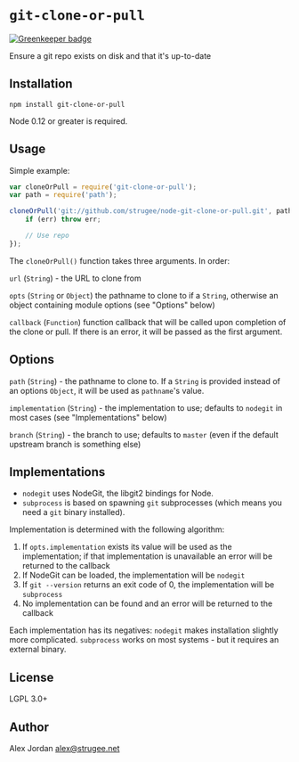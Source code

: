 # `git-clone-or-pull`

[![Greenkeeper badge](https://badges.greenkeeper.io/strugee/node-git-clone-or-pull.svg)](https://greenkeeper.io/)

Ensure a git repo exists on disk and that it's up-to-date

## Installation

    npm install git-clone-or-pull

Node 0.12 or greater is required.

## Usage

Simple example:

```js
var cloneOrPull = require('git-clone-or-pull');
var path = require('path');

cloneOrPull('git://github.com/strugee/node-git-clone-or-pull.git', path.join(process.cwd(), 'node-git-clone-or-pull'), function(err) {
    if (err) throw err;

    // Use repo
});
```

The `cloneOrPull()` function takes three arguments. In order:

`url` (`String`) - the URL to clone from

`opts` (`String` or `Object`) the pathname to clone to if a `String`, otherwise an object containing module options (see "Options" below)

`callback` (`Function`) function callback that will be called upon completion of the clone or pull. If there is an error, it will be passed as the first argument.

## Options

`path` (`String`) - the pathname to clone to. If a `String` is provided instead of an options `Object`, it will be used as `pathname`'s value.

`implementation` (`String`) - the implementation to use; defaults to `nodegit` in most cases (see "Implementations" below)

`branch` (`String`) - the branch to use; defaults to `master` (even if the default upstream branch is something else)

## Implementations

* `nodegit` uses NodeGit, the libgit2 bindings for Node.
* `subprocess` is based on spawning `git` subprocesses (which means you need a `git` binary installed).

Implementation is determined with the following algorithm:

1. If `opts.implementation` exists its value will be used as the implementation; if that implementation is unavailable an error will be returned to the callback
2. If NodeGit can be loaded, the implementation will be `nodegit`
3. If `git --version` returns an exit code of 0, the implementation will be `subprocess`
4. No implementation can be found and an error will be returned to the callback

Each implementation has its negatives: `nodegit` makes installation slightly more complicated. `subprocess` works on most systems - but it requires an external binary.

## License

LGPL 3.0+

## Author

Alex Jordan <alex@strugee.net>
